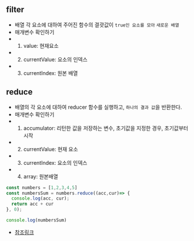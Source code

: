 ## filter
- 배열 각 요소에 대하여 주어진 함수의 결괏값이 ``true인 요소를 모아`` ``새로운 배열``
- 매개변수 확인하기
- 1. value: 현재요소
- 2. currentValue: 요소의 인덱스
- 3. currentIndex: 원본 배열


## reduce

- 배열의 각 요소에 대하여 reducer 함수를 실행하고, ``하나의 결과 값``을 반환한다.
- 매개변수 확인하기
- 1. accumulator: 리턴한 값을 저장하는 변수, 초기값을 지정한 경우, 초기값부터 시작
- 2. currentValue: 현재 요소
- 3. currentIndex: 요소의 인덱스
- 4. array: 원본배열 
```js
const numbers = [1,2,3,4,5]
const numbersSum = numbers.reduce((acc,cur)=> {
  console.log(acc, cur);
  return acc + cur
}, 0);

console.log(numbersSum)
```

- [참조링크](https://brunch.co.kr/@swimjiy/15)